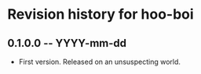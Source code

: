 # Revision history for hoo-boi

## 0.1.0.0  -- YYYY-mm-dd

* First version. Released on an unsuspecting world.
